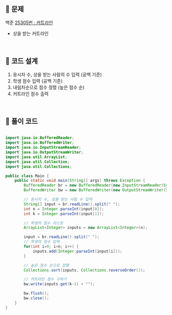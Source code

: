 
## 📌 문제
백준 [25305번 : 커트라인](https://www.acmicpc.net/problem/25305)

- 상을 받는 커트라인

<br>

## 📌 코드 설계
1. 응시자 수, 상을 받는 사람의 수 입력 (공백 기준)
2. 학생 점수 입력 (공백 기준)
3. 내림차순으로 점수 정렬 (높은 점수 순)
4. 커트라인 점수 출력
<br>

## 📌 풀이 코드

```java

import java.io.BufferedReader;
import java.io.BufferedWriter;
import java.io.InputStreamReader;
import java.io.OutputStreamWriter;
import java.util.ArrayList;
import java.util.Collection;
import java.util.Collections;

public class Main {
    public static void main(String[] args) throws Exception {
        BufferedReader br = new BufferedReader(new InputStreamReader(System.in));
        BufferedWriter bw = new BufferedWriter(new OutputStreamWriter(System.out));

        // 응시자 수, 상을 받는 사람 수 입력
        String[] input = br.readLine().split(" ");
        int n = Integer.parseInt(input[0]);
        int k = Integer.parseInt(input[1]);

        // 학생의 점수 리스트
        ArrayList<Integer> inputs = new ArrayList<Integer>(n);

        input = br.readLine().split(" ");
        // 학생의 점수 입력
        for(int i=0; i<n; i++) {
            inputs.add(Integer.parseInt(input[i]));
        }

        // 높은 점수 순으로 정렬
        Collections.sort(inputs, Collections.reverseOrder());

        // 커트라인 점수 구하기
        bw.write(inputs.get(k-1) + "");

        bw.flush();
        bw.close();
    }
}


